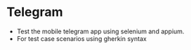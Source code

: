 #  Telegram
- Test the mobile telegram app using selenium and appium. 
- For test case scenarios using gherkin syntax
 
